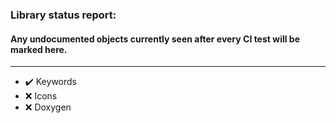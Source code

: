 ### Library status report: 
#### Any undocumented objects currently seen after every CI test will be marked here.
---------------------------------------------------------
- :heavy_check_mark: Keywords
- :x: Icons
- :x: Doxygen
